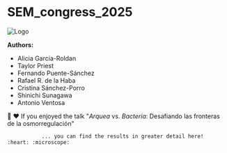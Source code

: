 # SEM_congress_2025

![Logo](https://github.com/user-attachments/assets/884d537b-bedf-4c5d-9357-0bf45a69ca33) 

**Authors:**
  + Alicia Garcia-Roldan 
  + Taylor Priest
  + Fernando Puente-Sánchez
  + Rafael R. de la Haba
  + Cristina Sánchez-Porro
  + Shinichi Sunagawa
  + Antonio Ventosa

:microscope: :heart: If you enjoyed the talk "_Arquea_ vs. _Bacteria_: Desafiando las fronteras de la osmorregulación" 

               ... you can find the results in greater detail here! :heart: :microscope:

